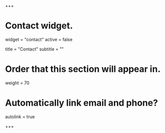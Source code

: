 +++
# Contact widget.
widget = "contact"
active = false

title = "Contact"
subtitle = ""

# Order that this section will appear in.
weight = 70

# Automatically link email and phone?
autolink = true

+++

